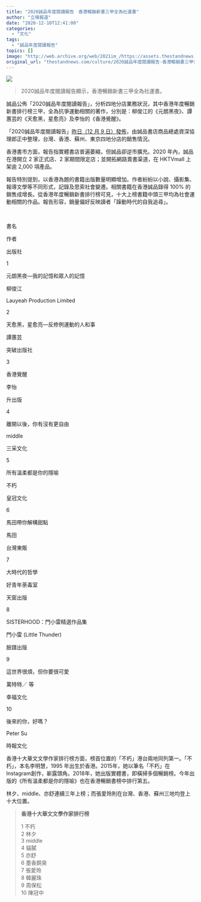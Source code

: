 ```yaml
---
title: "2020誠品年度閱讀報告　香港暢銷新書三甲全為社運書"
author: "立場報道"
date: "2020-12-10T12:41:00"
categories:
  - "文化"
tags:
  - "誠品年度閱讀報告"
topics: []
image: "http://web.archive.org/web/2021im_/https://assets.thestandnews.com/media/photos/eslite-08_9eGuu_xCEGjci.png"
original_url: "thestandnews.com/culture/2020誠品年度閱讀報告-香港暢銷書三甲全為社運書"
---
```

![](http://web.archive.org/web/2021im_/https://assets.thestandnews.com/media/photos/eslite-08_9eGuu_xCEGjci.png)
> 2020誠品年度閱讀報告顯示，香港暢銷新書三甲全為社運書。

誠品公佈「2020誠品年度閱讀報告」，分析四地分店業務狀況，其中香港年度暢銷新書排行榜三甲，全為抗爭運動相關的著作，分別是：柳俊江的《元朗黑夜》、譚蕙芸的《天愈黑，星愈亮》及李怡的《香港覺醒》。

「2020誠品年度閱讀報告」[昨日（12 月 9 日）發佈](http://web.archive.org/web/20211229132616/https://meet.eslite.com/UploadEslite/2020eslitereport.pdf)，由誠品書店商品總處資深協理郎正中整理，台灣、香港、蘇州、東京四地分店的銷售情況。

香港書市方面，報告指實體書店普遍萎縮，但誠品卻逆市擴充。2020 年內，誠品在港開立 2 家正式店、2 家期間限定店；並開拓網路賣書渠道，在 HKTVmall 上架逾 2,000 項產品。

報告特別提到，以香港為題的書籍出版數量明顯增加。作者紛紛以小說、攝影集、報導文學等不同形式，記錄及思索社會變遷。相關書籍在香港誠品錄得 100% 的銷售成增長。從香港年度暢銷新書排行榜可見，十大上榜書籍中頭三甲均為社會運動相關的作品。報告形容，銷量偏好反映讀者「躁動時代的自我追尋」。

 

書名

作者

出版社

1

元朗黑夜—我的記憶和眾人的記憶

柳俊江

Lauyeah Production Limited

2

天愈黑，星愈亮—反修例運動的人和事

譚蕙芸

突破出版社

3

香港覺醒

李怡

升出版

4

離開以後，你有沒有更自由

middle

三采文化

5

所有溫柔都是你的隱喻

不朽

皇冠文化

6

馬田帶你解構甜點

馬田

台灣東販

7

大時代的哲學

好青年荼毒室

天窗出版

8

SISTERHOOD：門小雷精選作品集

門小雷 (Little Thunder)

臉譜出版

9

這世界很煩，但你要很可愛

萬特特／ 等

幸福文化

10

後來的你，好嗎？

Peter Su

時報文化

香港十大華文文學作家排行榜方面，榜首位置的「不朽」港台兩地同列第一。「不朽」，本名李明慧，1995 年出生於香港。2015年，她以筆名「不朽」在 Instagram創作，嶄露頭角。2018年，她出版實體書，即橫掃多個暢銷榜。今年出版的《所有溫柔都是你的隱喻》也在香港暢銷書榜中排行第五。

林夕、middle、亦舒連續三年上榜；而張愛玲則在台灣、香港、蘇州三地均登上十大位置。

> **香港十大華文文學作家排行榜**
> 
> 1 不朽  
> 2 林夕  
> 3 middle  
> 4 貓膩  
> 5 亦舒  
> 6 墨香銅臭  
> 7 張愛玲  
> 8 韓麗珠  
> 9 周保松  
> 10 陳冠中